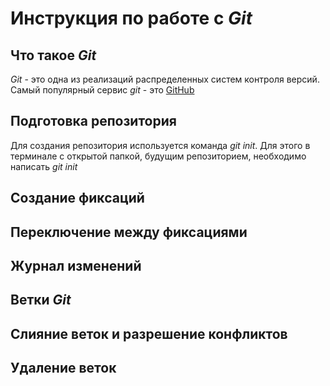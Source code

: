 # Инструкция по работе с *Git*

## Что такое *Git*
*Git* - это одна из реализаций распределенных систем контроля версий. Самый популярный сервис *git* - это [GitHub](https://github.com)

## Подготовка репозитория
Для создания репозитория используется команда *git init*. Для этого в терминале с открытой папкой, будущим репозиторием, необходимо написать *git init*

## Создание фиксаций

## Переключение между фиксациями

## Журнал изменений

## Ветки *Git*

## Слияние веток и разрешение конфликтов

## Удаление веток

##